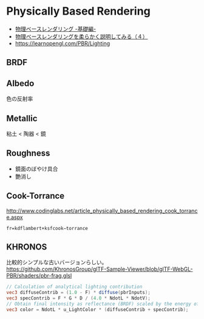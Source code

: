 # Physically Based Rendering

* [物理ベースレンダリング -基礎編-](https://tech.cygames.co.jp/archives/2129/)
* [物理ベースレンダリングを柔らかく説明してみる（４）](https://qiita.com/emadurandal/items/76348ad118c36317ec5c)
* <https://learnopengl.com/PBR/Lighting>

## BRDF



## Albedo
色の反射率

## Metallic
粘土 < 陶器 < 鏡

## Roughness
* 鏡面のぼやけ具合
* 艶消し

## Cook-Torrance

<http://www.codinglabs.net/article_physically_based_rendering_cook_torrance.aspx>

`fr=kdflambert+ksfcook−torrance`

## KHRONOS
比較的シンプルな古いバージョンらしい。
<https://github.com/KhronosGroup/glTF-Sample-Viewer/blob/glTF-WebGL-PBR/shaders/pbr-frag.glsl>

```glsl
// Calculation of analytical lighting contribution
vec3 diffuseContrib = (1.0 - F) * diffuse(pbrInputs);
vec3 specContrib = F * G * D / (4.0 * NdotL * NdotV);
// Obtain final intensity as reflectance (BRDF) scaled by the energy of the light (cosine law)
vec3 color = NdotL * u_LightColor * (diffuseContrib + specContrib);
```
